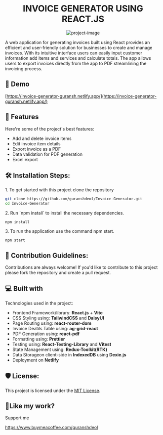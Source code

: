 <h1 align="center" id="title">INVOICE GENERATOR USING REACT.JS</h1>

<p align="center"><img src="https://socialify.git.ci/guranshdeol/Invoice-Generator/image?description=1&amp;forks=1&amp;issues=1&amp;language=1&amp;name=1&amp;owner=1&amp;pattern=Solid&amp;pulls=1&amp;stargazers=1&amp;theme=Auto" alt="project-image"></p>

<p id="description">A web application for generating invoices built using React provides an efficient and user-friendly solution for businesses to create and manage invoices. With its intuitive interface users can easily input customer information add items and services and calculate totals. The app allows users to export invoices directly from the app to PDF streamlining the invoicing process.</p>

<h2>🚀 Demo</h2>

[https://invoice-generator-guransh.netlify.app/](https://invoice-generator-guransh.netlify.app/)

<h2>🧐 Features</h2>

Here're some of the project's best features:

- Add and delete invoice items
- Edit invoice item details
- Export invoice as a PDF
- Data validation for PDF generation
- Excel export


<h2>🛠️ Installation Steps:</h2>

<p>1. To get started with this project clone the repository</p>

```bash
git clone https://github.com/guranshdeol/Invoice-Generator.git
cd Invoice-Generator
```

<p>2. Run `npm install` to install the necessary dependencies.</p>

```
npm install
```

<p>3. To run the application use the command npm start.</p>

```
npm start
```

<h2>🍰 Contribution Guidelines:</h2>

Contributions are always welcome! If you'd like to contribute to this project please fork the repository and create a pull request.

<h2>💻 Built with</h2>

Technologies used in the project:

- Frontend Framework/library: **React.js** + **Vite**
- CSS Styling using: **TailwindCSS** and **DaisyUI**
- Page Routing using: **react-router-dom**
- Invoice Deatils Table using: **ag-grid-react**
- PDF Generation using: **react-pdf**
- Formatting using: **Prettier**
- Testing using: **React-Testing-Library** and **Vitest**
- State Management using: **Redux-Toolkit(RTK)**
- Data Storageon client-side in **IndexedDB** using **Dexie.js**
- Deployment on **Netlify**

<h2>🛡️ License:</h2>

This project is licensed under the [MIT License](https://opensource.org/licenses/MIT).

<h2>💖Like my work?</h2>

Support me<p>https://www.buymeacoffee.com/guranshdeol</p>
